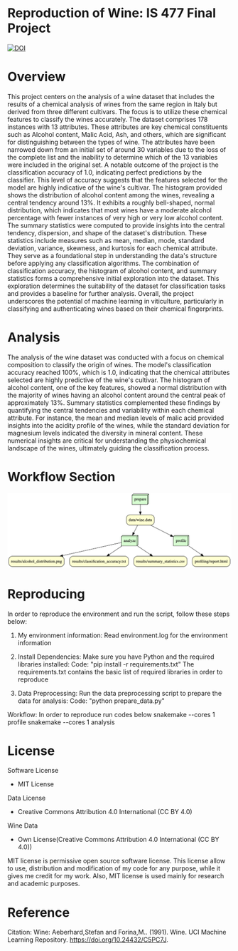# Reproduction of Wine: IS 477 Final Project
[![DOI](https://zenodo.org/badge/DOI/10.5281/zenodo.10274410.svg)](https://doi.org/10.5281/zenodo.10274410)

# Overview
This project centers on the analysis of a wine dataset that includes the results of a chemical analysis of wines from the same region in Italy but derived from three different cultivars. The focus is to utilize these chemical features to classify the wines accurately.
The dataset comprises 178 instances with 13 attributes. These attributes are key chemical constituents such as Alcohol content, Malic Acid, Ash, and others, which are significant for distinguishing between the types of wine. The attributes have been narrowed down from an initial set of around 30 variables due to the loss of the complete list and the inability to determine which of the 13 variables were included in the original set.
A notable outcome of the project is the classification accuracy of 1.0, indicating perfect predictions by the classifier. This level of accuracy suggests that the features selected for the model are highly indicative of the wine's cultivar.
The histogram provided shows the distribution of alcohol content among the wines, revealing a central tendency around 13%. It exhibits a roughly bell-shaped, normal distribution, which indicates that most wines have a moderate alcohol percentage with fewer instances of very high or very low alcohol content.
The summary statistics were computed to provide insights into the central tendency, dispersion, and shape of the dataset's distribution. These statistics include measures such as mean, median, mode, standard deviation, variance, skewness, and kurtosis for each chemical attribute. They serve as a foundational step in understanding the data's structure before applying any classification algorithms.
The combination of classification accuracy, the histogram of alcohol content, and summary statistics forms a comprehensive initial exploration into the dataset. This exploration determines the suitability of the dataset for classification tasks and provides a baseline for further analysis.
Overall, the project underscores the potential of machine learning in viticulture, particularly in classifying and authenticating wines based on their chemical fingerprints.

# Analysis
The analysis of the wine dataset was conducted with a focus on chemical composition to classify the origin of wines. The model's classification accuracy reached 100%, which is 1.0, indicating that the chemical attributes selected are highly predictive of the wine's cultivar. The histogram of alcohol content, one of the key features, showed a normal distribution with the majority of wines having an alcohol content around the central peak of approximately 13%. Summary statistics complemented these findings by quantifying the central tendencies and variability within each chemical attribute. For instance, the mean and median levels of malic acid provided insights into the acidity profile of the wines, while the standard deviation for magnesium levels indicated the diversity in mineral content. These numerical insights are critical for understanding the physiochemical landscape of the wines, ultimately guiding the classification process.

# Workflow Section
![Workflow Diagram](results/graph.png)

# Reproducing
In order to reproduce the environment and run the script, follow these steps below:

1. My environment information:
Read environment.log for the environment information

2. Install Dependencies: Make sure you have Python and the required libraries installed:
Code: "pip install -r requirements.txt"
The requirements.txt contains the basic list of required libraries in order to reproduce

3. Data Preprocessing: Run the data preprocessing script to prepare the data for analysis:
Code: "python prepare_data.py"

Workflow: In order to reproduce run codes below
snakemake --cores 1 profile
snakemake --cores 1 analysis 

# License
Software License 
- MIT License

Data License 
- Creative Commons Attribution 4.0 International (CC BY 4.0)

Wine Data
- Own License(Creative Commons Attribution 4.0 International (CC BY 4.0))

MIT license is permissive open source software license. This license allow to use, distribution and modification of my code for any purpose, while it gives me credit for my work. Also, MIT license is used mainly for research and academic purposes. 

# Reference
Citation:
Wine: Aeberhard,Stefan and Forina,M.. (1991). Wine. UCI Machine Learning Repository. https://doi.org/10.24432/C5PC7J.


